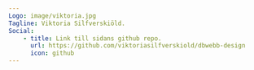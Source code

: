 ```yaml
---
Logo: image/viktoria.jpg
Tagline: Viktoria Silfverskiöld.
Social:
    - title: Link till sidans github repo.
      url: https://github.com/viktoriasilfverskiold/dbwebb-design
      icon: github
---
```

